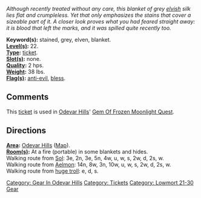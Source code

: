 *Although recently treated without any care, this blanket of grey
[elvish](Elves.md "wikilink") silk lies flat and crumpleless. Yet that
only emphasizes the stains that cover a sizeable part of it. A closer
look proves what you had feared straight away: it is blood that left the
marks, and it was spilled quite recently too.*

**Keyword(s):** stained, grey, elven, blanket.  
**[Level(s)](Object_Level.md "wikilink"):** 22.  
**[Type](:Category:_Object_Types.md "wikilink"):**
[ticket](:Category:_Tickets.md "wikilink").  
**[Slot(s)](Object_Slots.md "wikilink"):** none.  
**[Quality](Object_Quality.md "wikilink"):** 2 hps.  
**[Weight](Object_Weight.md "wikilink"):** 38 lbs.  
**[Flag(s)](:Category:_Object_Flags.md "wikilink"):**
[anti-evil](Anti-Evil_Flag.md "wikilink"),
[bless](Bless_Flag.md "wikilink").  

## Comments

This [ticket](:Category:_Tickets.md "wikilink") is used in [Odevar
Hills](:Category:_Odevar_Hills.md "wikilink")' [Gem Of Frozen Moonlight
Quest](Gem_Of_Frozen_Moonlight_Quest "wikilink").

## Directions

**[Area](:Category:_Areas.md "wikilink"):** [Odevar
Hills](:Category:_Odevar_Hills.md "wikilink")
([Map](Odevar_Hills_Map.md "wikilink")).  
**[Room(s)](:Category:_Rooms.md "wikilink"):** At a fire (portable) in
some blankets and hides.  
Walking route from [Sol](Sol.md "wikilink"): 3e, 2n, 3e, 5n, 4w, u, w,
s, 2w, d, 2s, w.  
Walking route from [Aelmon](Aelmon.md "wikilink"): 14n, 8w, 3n, 10w, u,
w, s, 2w, d, 2s, w.  
Walking route from [huge troll](Huge_Troll.md "wikilink"): e, d, s.  

[Category: Gear In Odevar
Hills](Category:_Gear_In_Odevar_Hills "wikilink") [Category:
Tickets](Category:_Tickets "wikilink") [Category: Lowmort 21-30
Gear](Category:_Lowmort_21-30_Gear "wikilink")
